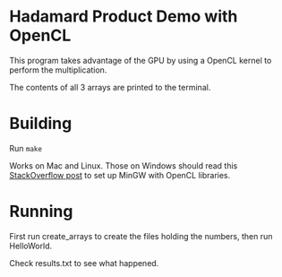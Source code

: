 # Hadamard Product Demo with OpenCL

This program takes advantage of the GPU by using a OpenCL kernel to perform the multiplication.

The contents of all 3 arrays are printed to the terminal.

# Building

Run `make`

Works on Mac and Linux.
Those on Windows should read this [StackOverflow post](https://stackoverflow.com/questions/23173374/configure-opencl-under-cygwin) to set up MinGW with OpenCL libraries.

# Running

First run create_arrays to create the files holding the numbers, then run HelloWorld.

Check results.txt to see what happened.
